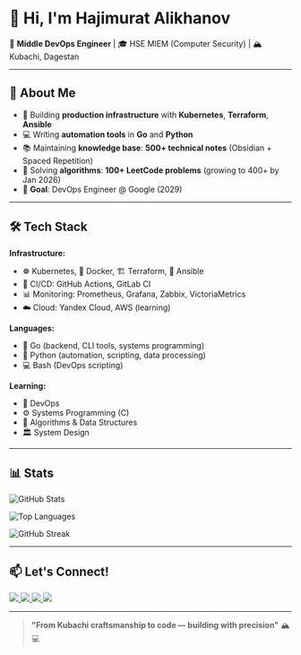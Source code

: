 # 👋 Hi, I'm Hajimurat Alikhanov

🔧 **Middle DevOps Engineer** | 🎓 HSE MIEM (Computer Security) | 🏔️ Kubachi, Dagestan

---

## 🚀 About Me

- 🔨 Building **production infrastructure** with **Kubernetes**, **Terraform**, **Ansible**
- 💻 Writing **automation tools** in **Go** and **Python**
- 📚 Maintaining **knowledge base**: **500+ technical notes** (Obsidian + Spaced Repetition)
- 🧠 Solving **algorithms**: **100+ LeetCode problems** (growing to 400+ by Jan 2026)
- 🎯 **Goal**: DevOps Engineer @ Google (2029)

---

## 🛠️ Tech Stack

**Infrastructure:**
- ☸️ Kubernetes, 🐳 Docker, 🏗️ Terraform, 🤖 Ansible
- 🔄 CI/CD: GitHub Actions, GitLab CI
- 📊 Monitoring: Prometheus, Grafana, Zabbix, VictoriaMetrics
- ☁️ Cloud: Yandex Cloud, AWS (learning)

**Languages:**
- 🐹 Go (backend, CLI tools, systems programming)
- 🐍 Python (automation, scripting, data processing)
- 💻 Bash (DevOps scripting)

**Learning:**
- 🧠 DevOps
- ⚙️ Systems Programming (C)
- 🎯 Algorithms & Data Structures
- 🏛️ System Design

---

## 📊 Stats

![GitHub Stats](https://github-readme-stats.vercel.app/api?username=DurininKirous&show_icons=true&theme=dark&hide_border=true)

![Top Languages](https://github-readme-stats.vercel.app/api/top-langs/?username=DurininKirous&layout=compact&theme=dark&hide_border=true)

![GitHub Streak](https://github-readme-streak-stats.herokuapp.com/?user=DurininKirous&theme=dark&hide_border=true)

---

## 📫 Let's Connect!

<p align="left">
  <a href="https://linkedin.com/in/hajimurat-alikhanov-94498b345">
    <img src="https://img.shields.io/badge/LinkedIn-0077B5?style=for-the-badge&logo=linkedin&logoColor=white" />
  </a>
  <a href="mailto:durininkirous@mail.ru">
    <img src="https://img.shields.io/badge/Email-D14836?style=for-the-badge&logo=gmail&logoColor=white" />
  </a>
  <a href="https://t.me/durininkirous">
    <img src="https://img.shields.io/badge/Telegram-2CA5E0?style=for-the-badge&logo=telegram&logoColor=white" />
  </a>
  <a href="https://career.habr.com/durininkirous">
    <img src="https://img.shields.io/badge/Habr_Career-65A3BE?style=for-the-badge&logo=habr&logoColor=white" />
  </a>
</p>

---

> **"From Kubachi craftsmanship to code — building with precision"** 🏔️💻
